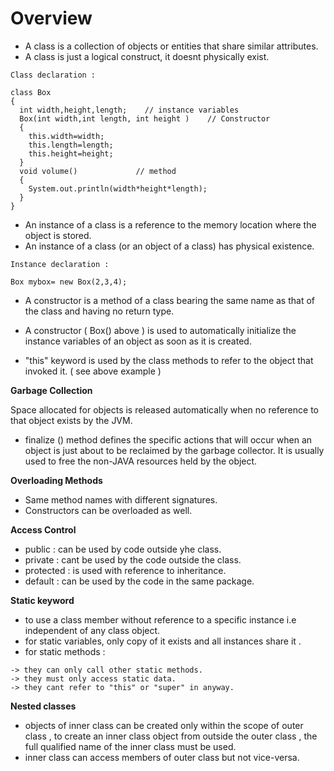 # Overview
  
* A class is a collection of objects or entities that share similar attributes.  
* A class is just a logical construct, it doesnt physically exist.  
```
Class declaration :

class Box
{
  int width,height,length;    // instance variables
  Box(int width,int length, int height )    // Constructor
  {
    this.width=width;
    this.length=length;
    this.height=height;
  }
  void volume()             // method
  {
    System.out.println(width*height*length);
  }
}
```
  
* An instance of a class is a reference to the memory location where the object is stored.       
* An instance of a class (or an object of a class) has physical existence.  
```
Instance declaration :

Box mybox= new Box(2,3,4); 
```
  
* A constructor is a method of a class bearing the same name as that of the class and having no return type.  
* A constructor ( Box() above ) is used to automatically initialize the instance variables of an object as soon as it is created.  
  
* "this" keyword is used by the class methods to refer to the object that invoked it. ( see above example )  
  
**Garbage Collection**
  
Space allocated for objects is released automatically when no reference to that object exists by the JVM.  
  
* finalize () method defines the specific actions that will occur when an object is just about to be reclaimed by the garbage collector. It is usually used to free the non-JAVA resources held by the object.  
  
**Overloading Methods**
  
* Same method names with different signatures.  
* Constructors can be overloaded as well.  
  
**Access Control**
  
* public : can be used by code outside yhe class.
* private : cant be used by the code outside the class.  
* protected : is used with reference to inheritance.  
* default : can be used by the code in the same package.  
  
**Static keyword**
  
* to use a class member without reference to a specific instance i.e independent of any class object.  
* for static variables, only copy of it exists and all instances share it .  
* for static methods :  
```
-> they can only call other static methods.
-> they must only access static data.
-> they cant refer to "this" or "super" in anyway.
```
  
**Nested classes**
  
* objects of inner class can be created only within the scope of outer class , to create an inner class object from outside the outer class , the full qualified name of the inner class must be used.  
* inner class can access members of outer class but not vice-versa.  
  

  

  
